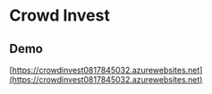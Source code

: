 
# Crowd Invest

## Demo

[https://crowdinvest0817845032.azurewebsites.net](https://crowdinvest0817845032.azurewebsites.net)

